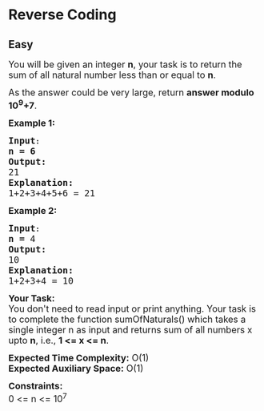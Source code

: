 # Reverse Coding
## Easy 
<div class="problems_problem_content__Xm_eO"><p><span style="font-size: 18px;">You will be given an integer <strong>n</strong>, your task is to return the sum of all natural number less than or equal to <strong>n</strong>.</span></p>
<p><span style="font-size: 18px;">As the answer could be very large, return <strong>answer modulo 10<sup>9</sup>+7</strong>.</span></p>
<p><span style="font-size: 18px;"><strong>Example 1:</strong></span></p>
<pre><strong><span style="font-size: 18px;">Input</span>:</strong>
<span style="font-size: 18px;"><strong>n = 6</strong></span>
<span style="font-size: 18px;"><strong>Output:</strong></span>
<span style="font-size: 18px;">21</span>
<span style="font-size: 18px;"><strong>Explanation:</strong></span>
<span style="font-size: 18px;">1+2+3+4+5+6 = 21</span></pre>
<p><span style="font-size: 18px;"><strong>Example 2:</strong></span></p>
<pre><strong><span style="font-size: 18px;">Input</span>:</strong>
<span style="font-size: 18px;"><strong>n = </strong>4</span>
<span style="font-size: 18px;"><strong>Output:</strong></span>
<span style="font-size: 18px;">10</span>
<span style="font-size: 18px;"><strong>Explanation:</strong></span>
<span style="font-size: 18px;">1+2+3+4 = 10</span></pre>
<p><span style="font-size: 18px;"><strong style="font-size: 18px;">Your Task:</strong><br><span style="font-size: 18px;">You don't need to read input or print anything. Your task is to complete the function sumOfNaturals() which takes a single integer n as input and returns sum of all numbers x upto <strong>n</strong>, i.e., <strong>1 &lt;= x &lt;= n</strong>.</span><br></span></p>
<p><span style="font-size: 18px;"><strong>Expected Time Complexity:</strong> O(1)<br><strong>Expected Auxiliary Space:</strong> O(1)</span></p>
<p><span style="font-size: 18px;"><strong>Constraints:</strong></span><br><span style="font-size: 18px;">0 &lt;= n &lt;= 10<sup>7</sup><br></span></p></div>
